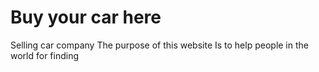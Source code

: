 # Buy your car here
Selling car company
The purpose of this website Is to help people in the world for finding 

